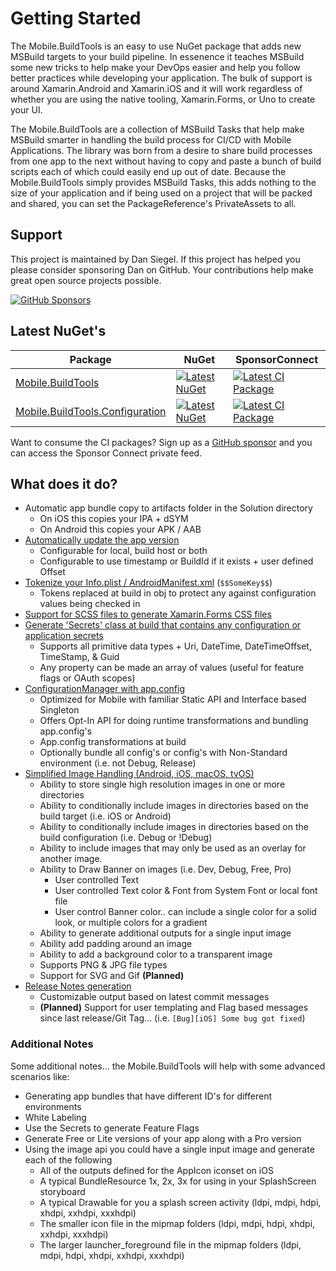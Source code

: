 # Getting Started

The Mobile.BuildTools is an easy to use NuGet package that adds new MSBuild targets to your build pipeline. In essenence it teaches MSBuild some new tricks to help make your DevOps easier and help you follow better practices while developing your application. The bulk of support is around Xamarin.Android and Xamarin.iOS and it will work regardless of whether you are using the native tooling, Xamarin.Forms, or Uno to create your UI.

The Mobile.BuildTools are a collection of MSBuild Tasks that help make MSBuild smarter in handling the build process for CI/CD with Mobile Applications. The library was born from a desire to share build processes from one app to the next without having to copy and paste a bunch of build scripts each of which could easily end up out of date. Because the Mobile.BuildTools simply provides MSBuild Tasks, this adds nothing to the size of your application and if being used on a project that will be packed and shared, you can set the PackageReference's PrivateAssets to all.

## Support

This project is maintained by Dan Siegel. If this project has helped you please consider sponsoring Dan on GitHub. Your contributions help make great open source projects possible.

[![GitHub Sponsors](https://github.blog/wp-content/uploads/2019/05/mona-heart-featured.png?fit=600%2C315)][sponsor]

## Latest NuGet's

| Package | NuGet | SponsorConnect |
| --------------- | ----- | ---- |
| [Mobile.BuildTools][BuildToolsNuGet] | [![Latest NuGet][BuildToolsNuGetShield]][BuildToolsNuGet] | [![Latest CI Package][BuildToolsSponsorConnectShield]][BuildToolsSponsorConnect] |
| [Mobile.BuildTools.Configuration][BuildToolsConfigNuGet] | [![Latest NuGet][BuildToolsConfigNuGetShield]][BuildToolsConfigNuGet] | [![Latest CI Package][BuildToolsConfigSponsorConnectShield]][BuildToolsConfigSponsorConnect] |

Want to consume the CI packages? Sign up as a [GitHub sponsor][sponsor] and you can access the Sponsor Connect private feed.

## What does it do?

- Automatic app bundle copy to artifacts folder in the Solution directory
    - On iOS this copies your IPA + dSYM
    - On Android this copies your APK / AAB
- [Automatically update the app version](manifests/versioning.md)
    - Configurable for local, build host or both
    - Configurable to use timestamp or BuildId if it exists + user defined Offset
- [Tokenize your Info.plist / AndroidManifest.xml](manifests/index.md) (`$$SomeKey$$`)
    - Tokens replaced at build in obj to protect any against configuration values being checked in
- [Support for SCSS files to generate Xamarin.Forms CSS files](scss-to-css/index.md)
- [Generate 'Secrets' class at build that contains any configuration or application secrets](config/secrets/basics.md)
    - Supports all primitive data types + Uri, DateTime, DateTimeOffset, TimeStamp, & Guid
    - Any property can be made an array of values (useful for feature flags or OAuth scopes)
- [ConfigurationManager with app.config](config/app.config/index.md)
    - Optimized for Mobile with familiar Static API and Interface based Singleton
    - Offers Opt-In API for doing runtime transformations and bundling app.config's
    - App.config transformations at build
    - Optionally bundle all config's or config's with Non-Standard environment (i.e. not Debug, Release)
- [Simplified Image Handling (Android, iOS, macOS, tvOS)](images/index.md)
    - Ability to store single high resolution images in one or more directories
    - Ability to conditionally include images in directories based on the build target (i.e. iOS or Android)
    - Ability to conditionally include images in directories based on the build configuration (i.e. Debug or !Debug)
    - Ability to include images that may only be used as an overlay for another image.
    - Ability to Draw Banner on images (i.e. Dev, Debug, Free, Pro)
        - User controlled Text
        - User controlled Text color & Font from System Font or local font file
        - User control Banner color.. can include a single color for a solid look, or multiple colors for a gradient
    - Ability to generate additional outputs for a single input image
    - Ability add padding around an image
    - Ability to add a background color to a transparent image
    - Supports PNG & JPG file types
    - Support for SVG and Gif **(Planned)**
- [Release Notes generation](release-notes.md)
    - Customizable output based on latest commit messages
    - **(Planned)** Support for user templating and Flag based messages since last release/Git Tag... (i.e. `[Bug][iOS] Some bug got fixed`)

### Additional Notes

Some additional notes... the Mobile.BuildTools will help with some advanced scenarios like:

- Generating app bundles that have different ID's for different environments
- White Labeling
- Use the Secrets to generate Feature Flags
- Generate Free or Lite versions of your app along with a Pro version
- Using the image api you could have a single input image and generate each of the following
    - All of the outputs defined for the AppIcon iconset on iOS
    - A typical BundleResource 1x, 2x, 3x for using in your SplashScreen storyboard
    - A typical Drawable for you a splash screen activity (ldpi, mdpi, hdpi, xhdpi, xxhdpi, xxxhdpi)
    - The smaller icon file in the mipmap folders (ldpi, mdpi, hdpi, xhdpi, xxhdpi, xxxhdpi)
    - The larger launcher_foreground file in the mipmap folders (ldpi, mdpi, hdpi, xhdpi, xxhdpi, xxxhdpi)

[sponsor]: https://xam.dev/sponor-buildtools

[PrismNuGetShield]: https://img.shields.io/nuget/vpre/Prism.MFractor.Config.svg

[BuildToolsNuGet]: https://www.nuget.org/packages/Mobile.BuildTools/
[BuildToolsNuGetShield]: https://img.shields.io/nuget/vpre/Mobile.BuildTools.svg
[BuildToolsSponsorConnect]: https://sponsorconnect.dev/nuget/package/Mobile.BuildTools/
[BuildToolsSponsorConnectShield]: https://img.shields.io/endpoint?url=https%3A%2F%2Fsponsorconnect.dev%2Fshield%2FMobile.BuildTools%2Fvpre

[BuildToolsConfigNuGet]: https://www.nuget.org/packages/Mobile.BuildTools.Configuration/
[BuildToolsConfigNuGetShield]: https://img.shields.io/nuget/vpre/Mobile.BuildTools.Configuration.svg
[BuildToolsConfigSponsorConnect]: https://sponsorconnect.dev/nuget/package/Mobile.BuildTools.Configuration/
[BuildToolsConfigSponsorConnectShield]: https://img.shields.io/endpoint?url=https%3A%2F%2Fsponsorconnect.dev%2Fshield%2FMobile.BuildTools.Configuration%2Fvpre